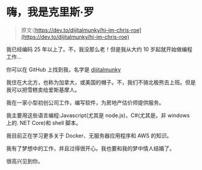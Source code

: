 # 嗨，我是克里斯·罗

> 原文:[https://dev.to/dijitalmunky/hi-im-chris-roe](https://dev.to/dijitalmunky/hi-im-chris-roe)

我已经编码 25 年以上了。不，我没那么老！但是我从大约 10 岁起就开始做编程工作...

你可以在 GitHub 上找到我，名字是 [dijitalmunky](https://github.com/dijitalmunky)

我住在大北方，也称为加拿大，或美国的帽子。不，我们不骑北极熊去上班。但是我可以把雪糕卖给爱斯基摩人。

我在一家小型初创公司工作，编写软件，为房地产估价师提供服务。

我主要用这些语言编程:Javascript(尤其是 node.js)，C#(尤其是。非 windows 上的. NET Core)和 shell 脚本。

我目前正在学习更多关于 Docker、无服务器应用程序和 AWS 的知识。

我有了梦想中的工作，并且过得很开心。我也要和我的梦中情人结婚了。

很高兴见到你。